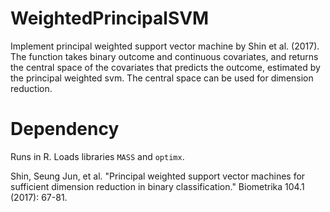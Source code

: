 # WeightedPrincipalSVM
Implement principal weighted support vector machine by Shin et al. (2017). The function takes binary outcome and continuous covariates, and returns the central space of the covariates that predicts the outcome, estimated by the principal weighted svm. The central space can be used for dimension reduction.

# Dependency
Runs in R. Loads libraries `MASS` and `optimx`.

Shin, Seung Jun, et al. "Principal weighted support vector machines for sufficient dimension reduction in binary classification." Biometrika 104.1 (2017): 67-81.
